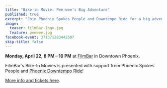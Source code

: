 ```yaml
---
title: "Bike-in Movie: Pee-wee's Big Adventure"
published: true
excerpt: "Join Phoenix Spokes People and Downtempo Ride for a big adventure!"
image:
  teaser: filmBar-logo.jpg
  feature: peewee.jpg
facebook-event: 371371283442507
skip-title: false
---
```


**Monday, April 22, 8 PM – 10 PM** at [FilmBar](https://thefilmbarphx.com/) in Downtown Phoenix.

FilmBar's Bike-In Movies is presented with support from Phoenix Spokes People and [Phoenix Downtempo Ride](http://downtempo.bike)!

[More info and tickets here](https://ticketing.us.veezi.com/purchase/3041?siteToken=7f0yadeb6kkp86mnsfnte9qj0c).
